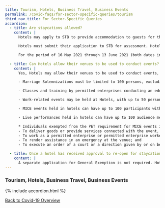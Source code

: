 ```yaml
---
title: Tourism, Hotels, Business Travel, Business Events
permalink: /covid-faqs/for-sector-specific-queries/tourism
third_nav_title: For Sector-Specific Queries
accordion:
  - title: Are staycations allowed?  
    content: |
      Hotels may apply to STB to provide accommodation to guests for the purposes of leisure (e.g. staycations). Any hotel that wishes to apply must comply with the safe management measures required for hotels. Please refer to the advisory for hotels for the full list of requirements.

      Hotels must submit their application to STB for assessment. Hotels may provide accommodation to guests for the purposes of leisure and related marketing efforts only after receiving approval from MTI. The list of approved hotels can be found at [https://www.stb.gov.sg/content/stb/en/home-pages/permitted-tourism-businesses.html](https://www.stb.gov.sg/content/stb/en/home-pages/permitted-tourism-businesses.html){:target="_blank"}

      For the period of 16 May 2021 through 13 June 2021 (both dates inclusive), the number of guests allowed to stay in a room for staycation is limited to two persons, or the number of individuals who are all members of the same household (i.e. they live in the same place of residence) if more than two. 

  - title: Can Hotels allow their venues to be used to conduct events?  
    content: |
      Yes, Hotels may allow their venues to be used to conduct events, subject to national and sector-specific Safe Management Measures.

      - Marriage Solemnizations must be limited to 100 persons, excluding Solemnizers, vendors and premises staff (to be kept to minimum required). Pre-Event Testing (PET) for all persons at the event, excluding Solemnizers, vendors and premises staff, is required to be implemented for an event of up to 100 persons; PET need not be implemented for an event of up to 50 persons. No F&B reception is allowed during solemnizations. Wedding receptions are not permitted. For information on PET, please refer to the [PET microsite](https://www.moh.gov.sg/covid-19/pet){:target="_blank"}.

      - Classes and training by permitted enterprises conducting an education business must be limited to no more than 50 individuals including the trainer(s). Safe management measures must be implemented, including ensuring at least 1 metre safe distance between all individuals, or if individuals must be less than 1 metre apart, they should be in groups of no more than 2 (including guests and visitors), with at least 1 metre distance between groups. A record of the groups of 2 must be kept for not less than 28 days after the day the record is made. Classes where participants are unmasked are to be suspended. 

      - Work-related events may be held at Hotels, with up to 50 persons at any time or the maximum number of individuals which the room or venue may accommodate if there is a distance of  at least 1 metre between any 2 individuals, whichever is lower; and at least 1 metre spacing between individuals at all times. Work-related events include consumer-facing events (such as product launches / branding events), townhalls, seminars, corporate retreats, conferences on business strategies, Annual/Extraordinary General Meetings, tender briefings to vendors and award ceremonies). F&B must not be served at work-related events. 

      - MICE events held in hotels can have up to 100 participants with Pre-Event Testing (PET) implemented for all participants*, or up to 50 participants if PET is not implemented. MICE events must comply with the prevailing Sector Specific Requirements for Business Events. 

      - Live performances held in hotels can have up to 100 audience members with PET implemented, and up to 50 persons without PET implemented, and must comply with the prevailing Sector Specific Requirements for live performances. Please refer to [NAC’s website](https://www.nac.gov.sg/whatwedo/support/sustaining-the-arts-during-covid-19/Arts-and-Culture-Sector-Advisories.html.){:target="_blank"} for more information.

      * Individuals exempted from the PET requirement for MICE events include individuals who enter or remain at the event venue solely: 
      - To deliver goods or provide services connected with the event, business, or activity, undertaking work related to the event and carried on within the venue; 
      - To work as a permitted enterprise or permitted enterprise worker, for or with the occupier of the event venue;
      - To render assistance in an emergency at the venue; and 
      - To execute an order of a court or a direction given by or on behalf of a public officer or a public body in exercise of a power under any written law. 

  - title: Once a hotel has received approval to re-open for staycations, does it have to submit a separate application to re-open other businesses (e.g. F&B, spas, pools, gyms) within its premises?
    content: |
      A separate application for General Exemption is not required. Hotels are required to comply with the prevailing Safe Management Measures for other businesses on their premises.  For example, dining-in is not permitted at F&B outlets.
---
```


### Tourism, Hotels, Business Travel, Business Events

{% include accordion.html %}

[Back to Covid-19 Overview](/covid/)
